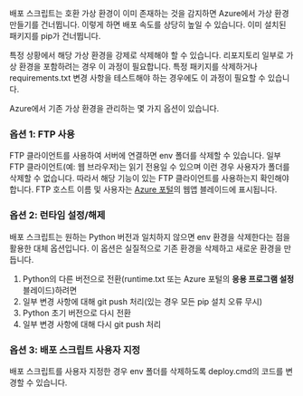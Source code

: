 배포 스크립트는 호환 가상 환경이 이미 존재하는 것을 감지하면 Azure에서 가상 환경 만들기를 건너뜁니다. 이렇게 하면 배포 속도를 상당히 높일 수 있습니다. 이미 설치된 패키지를 pip가 건너뜁니다.

특정 상황에서 해당 가상 환경을 강제로 삭제해야 할 수 있습니다. 리포지토리 일부로 가상 환경을 포함하려는 경우 이 과정이 필요합니다. 특정 패키지를 삭제하거나 requirements.txt 변경 사항을 테스트해야 하는 경우에도 이 과정이 필요할 수 있습니다.

Azure에서 기존 가상 환경을 관리하는 몇 가지 옵션이 있습니다.

### 옵션 1: FTP 사용

FTP 클라이언트를 사용하여 서버에 연결하면 env 폴더를 삭제할 수 있습니다. 일부 FTP 클라이언트(예: 웹 브라우저)는 읽기 전용일 수 있으며 이런 경우 사용자가 폴더를 삭제할 수 없습니다. 따라서 해당 기능이 있는 FTP 클라이언트를 사용하는지 확인해야 합니다. FTP 호스트 이름 및 사용자는 [Azure 포털](https://portal.azure.com)의 웹앱 블레이드에 표시됩니다.

### 옵션 2: 런타임 설정/해제

배포 스크립트는 원하는 Python 버전과 일치하지 않으면 env 환경을 삭제한다는 점을 활용한 대체 옵션입니다. 이 옵션은 실질적으로 기존 환경을 삭제하고 새로운 환경을 만듭니다.

1. Python의 다른 버전으로 전환(runtime.txt 또는 Azure 포털의 **응용 프로그램 설정** 블레이드)하려면
1. 일부 변경 사항에 대해 git push 처리(있는 경우 모든 pip 설치 오류 무시)
1. Python 초기 버전으로 다시 전환
1. 일부 변경 사항에 대해 다시 git push 처리

### 옵션 3: 배포 스크립트 사용자 지정

배포 스크립트를 사용자 지정한 경우 env 폴더를 삭제하도록 deploy.cmd의 코드를 변경할 수 있습니다.

<!---HONumber=AcomDC_1125_2015-->